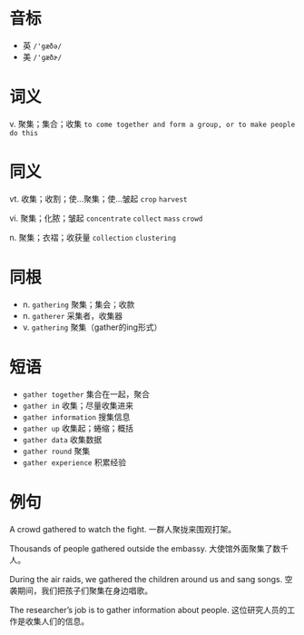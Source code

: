 # 音标

- 英 `/'gæðə/`
- 美 `/'ɡæðɚ/`

# 词义

v. 聚集；集合；收集
`to come together and form a group, or to make people do this`

# 同义

vt. 收集；收割；使…聚集；使…皱起
`crop` `harvest`

vi. 聚集；化脓；皱起
`concentrate` `collect` `mass` `crowd`

n. 聚集；衣褶；收获量
`collection` `clustering`

# 同根

- n. `gathering` 聚集；集会；收款
- n. `gatherer` 采集者，收集器
- v. `gathering` 聚集（gather的ing形式）

# 短语

- `gather together` 集合在一起，聚合
- `gather in` 收集；尽量收集进来
- `gather information` 搜集信息
- `gather up` 收集起；蜷缩；概括
- `gather data` 收集数据
- `gather round` 聚集
- `gather experience` 积累经验

# 例句

A crowd gathered to watch the fight.
一群人聚拢来围观打架。

Thousands of people gathered outside the embassy.
大使馆外面聚集了数千人。

During the air raids, we gathered the children around us and sang songs.
空袭期间，我们把孩子们聚集在身边唱歌。

The researcher’s job is to gather information about people.
这位研究人员的工作是收集人们的信息。



